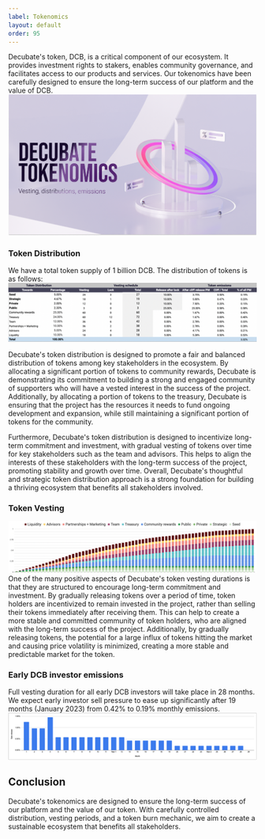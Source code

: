 ```yaml
---
label: Tokenomics
layout: default
order: 95
---
```

Decubate's token, DCB, is a critical component of our ecosystem. It provides investment rights to stakers, enables community governance, and facilitates access to our products and services. Our tokenomics have been carefully designed to ensure the long-term success of our platform and the value of DCB.
![](../static/tokenomics.png)

### Token Distribution
We have a total token supply of 1 billion DCB. The distribution of tokens is as follows:
![](../static/Token-distributions.png)

Decubate's token distribution is designed to promote a fair and balanced distribution of tokens among key stakeholders in the ecosystem. By allocating a significant portion of tokens to community rewards, Decubate is demonstrating its commitment to building a strong and engaged community of supporters who will have a vested interest in the success of the project. Additionally, by allocating a portion of tokens to the treasury, Decubate is ensuring that the project has the resources it needs to fund ongoing development and expansion, while still maintaining a significant portion of tokens for the community.

Furthermore, Decubate's token distribution is designed to incentivize long-term commitment and investment, with gradual vesting of tokens over time for key stakeholders such as the team and advisors. This helps to align the interests of these stakeholders with the long-term success of the project, promoting stability and growth over time. Overall, Decubate's thoughtful and strategic token distribution approach is a strong foundation for building a thriving ecosystem that benefits all stakeholders involved.

### Token Vesting
![](../static/Emissions.png)
One of the many positive aspects of Decubate's token vesting durations is that they are structured to encourage long-term commitment and investment. By gradually releasing tokens over a period of time, token holders are incentivized to remain invested in the project, rather than selling their tokens immediately after receiving them. This can help to create a more stable and committed community of token holders, who are aligned with the long-term success of the project. Additionally, by gradually releasing tokens, the potential for a large influx of tokens hitting the market and causing price volatility is minimized, creating a more stable and predictable market for the token.

### Early DCB investor emissions
Full vesting duration for all early DCB investors will take place in 28 months. We expect early investor sell pressure to ease up significantly after 19 months (January 2023) from 0.42% to 0.19% monthly emissions.
![](../static/Early-Investor-emissions.png)

## Conclusion
Decubate's tokenomics are designed to ensure the long-term success of our platform and the value of our token. With carefully controlled distribution, vesting periods, and a token burn mechanic, we aim to create a sustainable ecosystem that benefits all stakeholders.